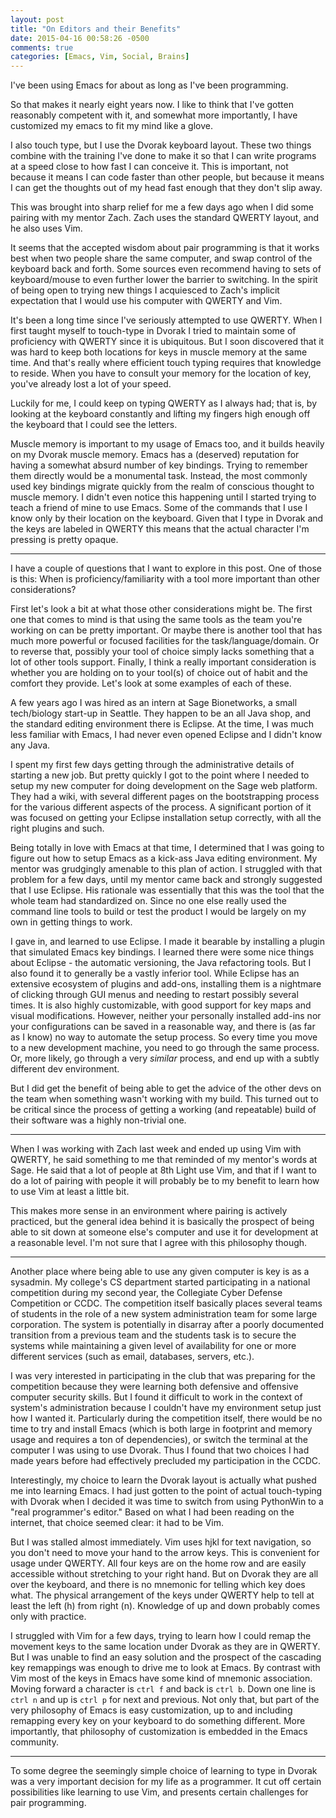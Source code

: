 ```yaml
---
layout: post
title: "On Editors and their Benefits"
date: 2015-04-16 00:58:26 -0500
comments: true
categories: [Emacs, Vim, Social, Brains]
---
```


I've been using Emacs for about as long as I've been programming.

So that makes it nearly eight years now. I like to think that I've
gotten reasonably competent with it, and somewhat more importantly, I
have customized my emacs to fit my mind like a glove.

I also touch type, but I use the Dvorak keyboard layout. These two
things combine with the training I've done to make it so that I can
write programs at a speed close to how fast I can conceive it. This is
important, not because it means I can code faster than other people,
but because it means I can get the thoughts out of my head fast enough
that they don't slip away.

This was brought into sharp relief for me a few days ago when I did
some pairing with my mentor Zach. Zach uses the standard QWERTY
layout, and he also uses Vim.

<!--more-->

It seems that the accepted wisdom about pair programming is that it
works best when two people share the same computer, and swap control
of the keyboard back and forth. Some sources even recommend having to
sets of keyboard/mouse to even further lower the barrier to
switching. In the spirit of being open to trying new things I
acquiesced to Zach's implicit expectation that I would use his
computer with QWERTY and Vim.

It's been a long time since I've seriously attempted to use
QWERTY. When I first taught myself to touch-type in Dvorak I tried to
maintain some of proficiency with QWERTY since it is ubiquitous. But I
soon discovered that it was hard to keep both locations for keys in
muscle memory at the same time. And that's really where efficient
touch typing requires that knowledge to reside. When you have to
consult your memory for the location of key, you've already lost a lot
of your speed.

Luckily for me, I could keep on typing QWERTY as I always had; that
is, by looking at the keyboard constantly and lifting my fingers high
enough off the keyboard that I could see the letters.

Muscle memory is important to my usage of Emacs too, and it builds
heavily on my Dvorak muscle memory. Emacs has a (deserved) reputation
for having a somewhat absurd number of key bindings. Trying to
remember them directly would be a monumental task. Instead, the most
commonly used key bindings migrate quickly from the realm of conscious
thought to muscle memory. I didn't even notice this happening until I
started trying to teach a friend of mine to use Emacs. Some of the
commands that I use I know only by their location on the
keyboard. Given that I type in Dvorak and the keys are labeled in
QWERTY this means that the actual character I'm pressing is pretty
opaque.

* * *

I have a couple of questions that I want to explore in this post. One
of those is this: When is proficiency/familiarity with a tool more
important than other considerations?

First let's look a bit at what those other considerations might
be. The first one that comes to mind is that using the same tools as
the team you're working on can be pretty important. Or maybe there is
another tool that has much more powerful or focused facilities for the
task/language/domain. Or to reverse that, possibly your tool of choice
simply lacks something that a lot of other tools support. Finally, I
think a really important consideration is whether you are holding on
to your tool(s) of choice out of habit and the comfort they provide.
Let's look at some examples of each of these.

A few years ago I was hired as an intern at Sage Bionetworks, a small
tech/biology start-up in Seattle. They happen to be an all Java shop,
and the standard editing environment there is Eclipse. At the time, I
was much less familiar with Emacs, I had never even opened Eclipse and
I didn't know any Java.

I spent my first few days getting through the administrative details
of starting a new job. But pretty quickly I got to the point where I
needed to setup my new computer for doing development on the Sage web
platform. They had a wiki, with several different pages on the
bootstrapping process for the various different aspects of the
process. A significant portion of it was focused on getting your
Eclipse installation setup correctly, with all the right plugins and
such.

Being totally in love with Emacs at that time, I determined that I was
going to figure out how to setup Emacs as a kick-ass Java editing
environment. My mentor was grudgingly amenable to this plan of
action. I struggled with that problem for a few days, until my mentor
came back and strongly suggested that I use Eclipse. His rationale was
essentially that this was the tool that the whole team had
standardized on. Since no one else really used the command line tools
to build or test the product I would be largely on my own in getting
things to work.

I gave in, and learned to use Eclipse. I made it bearable by
installing a plugin that simulated Emacs key bindings. I learned there
were some nice things about Eclipse - the automatic versioning, the
Java refactoring tools. But I also found it to generally be a vastly
inferior tool. While Eclipse has an extensive ecosystem of plugins and
add-ons, installing them is a nightmare of clicking through GUI menus
and needing to restart possibly several times. It is also highly
customizable, with good support for key maps and visual
modifications. However, neither your personally installed add-ins nor
your configurations can be saved in a reasonable way, and there is (as
far as I know) no way to automate the setup process. So every time you
move to a new development machine, you need to go through the same
process. Or, more likely, go through a very *similar* process, and
end up with a subtly different dev environment.

But I did get the benefit of being able to get the advice of the other
devs on the team when something wasn't working with my build. This
turned out to be critical since the process of getting a working (and
repeatable) build of their software was a highly non-trivial one.

* * *

When I was working with Zach last week and ended up using Vim with
QWERTY, he said something to me that reminded of my mentor's words at
Sage. He said that a lot of people at 8th Light use Vim, and that if I
want to do a lot of pairing with people it will probably be to my
benefit to learn how to use Vim at least a little bit.

This makes more sense in an environment where pairing is actively
practiced, but the general idea behind it is basically the prospect of
being able to sit down at someone else's computer and use it for
development at a reasonable level. I'm not sure that I agree with this
philosophy though.

* * *

Another place where being able to use any given computer is key is as
a sysadmin. My college's CS department started participating in a
national competition during my second year, the Collegiate Cyber
Defense Competition or CCDC. The competition itself basically places
several teams of students in the role of a new system administration
team for some large corporation. The system is potentially in disarray
after a poorly documented transition from a previous team and the
students task is to secure the systems while maintaining a given level
of availability for one or more different services (such as email,
databases, servers, etc.).

I was very interested in participating in the club that was preparing
for the competition because they were learning both defensive and
offensive computer security skills. But I found it difficult to work
in the context of system's administration because I couldn't have my
environment setup just how I wanted it. Particularly during the
competition itself, there would be no time to try and install Emacs
(which is both large in footprint and memory usage and requires a ton
of dependencies), or switch the terminal at the computer I was using
to use Dvorak. Thus I found that two choices I had made years before
had effectively precluded my participation in the CCDC.

Interestingly, my choice to learn the Dvorak layout is actually what
pushed me into learning Emacs. I had just gotten to the point of
actual touch-typing with Dvorak when I decided it was time to switch
from using PythonWin to a "real programmer's editor." Based on what I
had been reading on the internet, that choice seemed clear: it had to
be Vim.

But I was stalled almost immediately. Vim uses hjkl for text
navigation, so you don't need to move your hand to the arrow keys.
This is convenient for usage under QWERTY. All four keys are on the
home row and are easily accessible without stretching to your right
hand. But on Dvorak they are all over the keyboard, and there is no
mnemonic for telling which key does what. The physical arrangement of
the keys under QWERTY help to tell at least the left (h) from right
(n). Knowledge of up and down probably comes only with practice.

I struggled with Vim for a few days, trying to learn how I could remap
the movement keys to the same location under Dvorak as they are in
QWERTY. But I was unable to find an easy solution and the prospect of
the cascading key remappings was enough to drive me to look at Emacs.
By contrast with Vim most of the keys in Emacs have some kind of
mnemonic association. Moving forward a character is `ctrl f` and back
is `ctrl b`. Down one line is `ctrl n` and up is `ctrl p` for next and
previous. Not only that, but part of the very philosophy of Emacs is
easy customization, up to and including remapping every key on your
keyboard to do something different. More importantly, that philosophy
of customization is embedded in the Emacs community.

* * *

To some degree the seemingly simple choice of learning to type in
Dvorak was a very important decision for my life as a programmer. It
cut off certain possibilities like learning to use Vim, and presents
certain challenges for pair programming.
